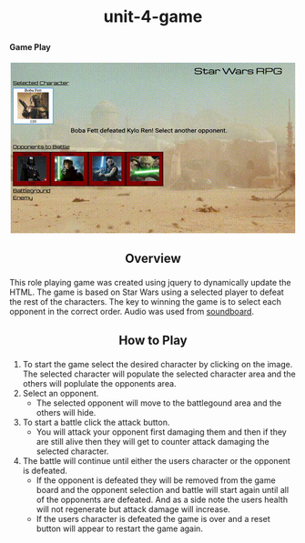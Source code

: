 # **<p align="center" font-size="50px">unit-4-game</p>**

#### Game Play

<p align="center><img src="assets/images/rpg.gif"></p>

<p align="center"><img src="assets/images/remaining-players.gif"></p>

## <p align="center">Overview</p>

This role playing game was created using jquery to dynamically update the HTML. The game is based on Star Wars using a selected player to defeat the rest of the characters. The key to winning the game is to select each opponent in the correct order. Audio was used from [soundboard](https://www.soundboard.com/sb/starwarsfx).

## <p align="center">How to Play</p>

1. To start the game select the desired character by clicking on the image. The selected character will populate the selected character area and the others will poplulate the opponents area.
2. Select an opponent.
   - The selected opponent will move to the battlegound area and the others will hide.
3. To start a battle click the attack button.
   - You will attack your opponent first damaging them and then if they are still alive then they will get to counter attack damaging the selected character.
4. The battle will continue until either the users character or the opponent is defeated.
   - If the opponent is defeated they will be removed from the game board and the opponent selection and battle will start again until all of the opponents are defeated. And as a side note the users health will not regenerate but attack damage will increase.
   - If the users character is defeated the game is over and a reset button will appear to restart the game again.
